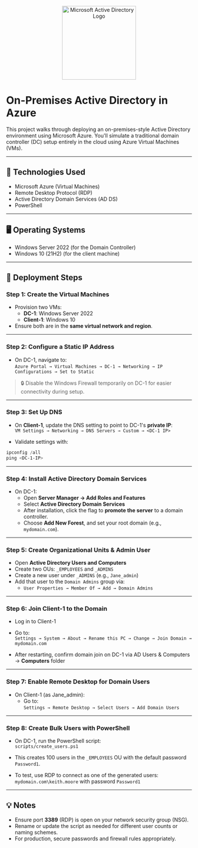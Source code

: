 <p align="center">
  <img src="https://i.imgur.com/pU5A58S.png" alt="Microsoft Active Directory Logo" width="200"/>
</p>

# On-Premises Active Directory in Azure

This project walks through deploying an on-premises-style Active Directory environment using Microsoft Azure. You'll simulate a traditional domain controller (DC) setup entirely in the cloud using Azure Virtual Machines (VMs).

---

## 🧰 Technologies Used

- Microsoft Azure (Virtual Machines)
- Remote Desktop Protocol (RDP)
- Active Directory Domain Services (AD DS)
- PowerShell

---

## 🖥️ Operating Systems

- Windows Server 2022 (for the Domain Controller)
- Windows 10 (21H2) (for the client machine)

---


## 🧩 Deployment Steps

### Step 1: Create the Virtual Machines

- Provision two VMs:
  - **DC-1**: Windows Server 2022
  - **Client-1**: Windows 10
- Ensure both are in the **same virtual network and region**.

---

### Step 2: Configure a Static IP Address

- On DC-1, navigate to:  
  `Azure Portal → Virtual Machines → DC-1 → Networking → IP Configurations → Set to Static`

> 🔒 Disable the Windows Firewall temporarily on DC-1 for easier connectivity during setup.

---

### Step 3: Set Up DNS

- On **Client-1**, update the DNS setting to point to DC-1's **private IP**:  
  `VM Settings → Networking → DNS Servers → Custom → <DC-1 IP>`

- Validate settings with:
```powershell
ipconfig /all
ping <DC-1-IP>
```

---

### Step 4: Install Active Directory Domain Services

- On DC-1:
  - Open **Server Manager → Add Roles and Features**
  - Select **Active Directory Domain Services**
  - After installation, click the flag to **promote the server** to a domain controller.
  - Choose **Add New Forest**, and set your root domain (e.g., `mydomain.com`).

---

### Step 5: Create Organizational Units & Admin User

- Open **Active Directory Users and Computers**
- Create two OUs: `_EMPLOYEES` and `_ADMINS`
- Create a new user under `_ADMINS` (e.g., `Jane_admin`)
- Add that user to the `Domain Admins` group via:
  - `User Properties → Member Of → Add → Domain Admins`

---

### Step 6: Join Client-1 to the Domain

- Log in to Client-1
- Go to:  
  `Settings → System → About → Rename this PC → Change → Join Domain → mydomain.com`

- After restarting, confirm domain join on DC-1 via AD Users & Computers → **Computers** folder

---

### Step 7: Enable Remote Desktop for Domain Users

- On Client-1 (as Jane_admin):
  - Go to:  
    `Settings → Remote Desktop → Select Users → Add Domain Users`

---

### Step 8: Create Bulk Users with PowerShell

- On DC-1, run the PowerShell script:  
  `scripts/create_users.ps1`

- This creates 100 users in the `_EMPLOYEES` OU with the default password `Password1`.

- To test, use RDP to connect as one of the generated users:  
  `mydomain.com\keith.moore` with password `Password1`

---

## 💡 Notes

- Ensure port **3389** (RDP) is open on your network security group (NSG).
- Rename or update the script as needed for different user counts or naming schemes.
- For production, secure passwords and firewall rules appropriately.
